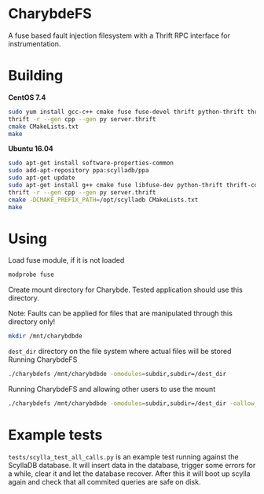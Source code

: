 
CharybdeFS
==========

A fuse based fault injection filesystem
with a Thrift RPC interface for instrumentation.

Building
========
**CentOS 7.4**

```sh
sudo yum install gcc-c++ cmake fuse fuse-devel thrift python-thrift thrift-devel
thrift -r --gen cpp --gen py server.thrift
cmake CMakeLists.txt
make
```
**Ubuntu 16.04**

```sh
sudo apt-get install software-properties-common
sudo add-apt-repository ppa:scylladb/ppa
sudo apt-get update
sudo apt-get install g++ cmake fuse libfuse-dev python-thrift thrift-compiler scylla-libthrift010-dev libboost-dev
thrift -r --gen cpp --gen py server.thrift
cmake -DCMAKE_PREFIX_PATH=/opt/scylladb CMakeLists.txt
make
```

Using
=====
Load fuse module, if it is not loaded
```sh
modprobe fuse
```
Create mount directory for Charybde. Tested application should use this directory.

Note: Faults can be applied for files that are manipulated through this directory only!
```sh
mkdir /mnt/charybdbde
```
`dest_dir` directory on the file system where actual files will be stored
Running CharybdeFS
```sh
./charybdefs /mnt/charybdbde -omodules=subdir,subdir=/dest_dir
```
Running CharybdeFS and allowing other users to use the mount
```sh
./charybdefs /mnt/charybdbde -omodules=subdir,subdir=/dest_dir -oallow_other
```

Example tests
=============

`tests/scylla_test_all_calls.py` is an example test running against the
ScyllaDB database. It will insert data in the database, trigger some
errors for a while, clear it and let the database recover.
After this it will boot up scylla again and check that all commited
queries are safe on disk.
